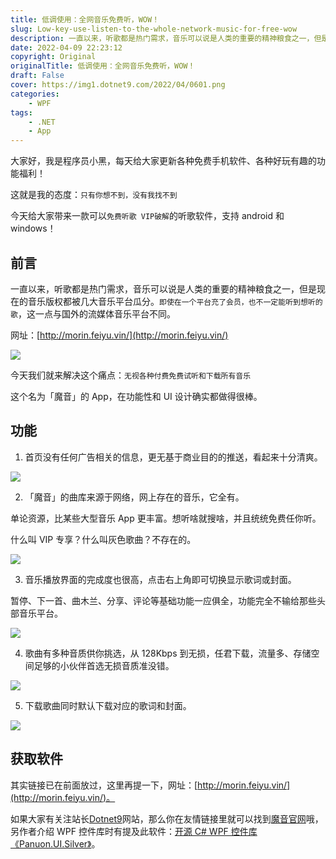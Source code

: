 ```yaml
---
title: 低调使用：全网音乐免费听，WOW！
slug: Low-key-use-listen-to-the-whole-network-music-for-free-wow
description: 一直以来，听歌都是热门需求，音乐可以说是人类的重要的精神粮食之一，但是现在的音乐版权都被几大音乐平台瓜分。`即使在一个平台充了会员，也不一定能听到想听的歌`，这一点与国外的流媒体音乐平台不同。
date: 2022-04-09 22:23:12
copyright: Original
originalTitle: 低调使用：全网音乐免费听，WOW！
draft: False
cover: https://img1.dotnet9.com/2022/04/0601.png
categories: 
    - WPF
tags: 
    - .NET
    - App
---
```


大家好，我是程序员小黑，每天给大家更新各种免费手机软件、各种好玩有趣的功能福利！

这就是我的态度：`只有你想不到，没有我找不到`

今天给大家带来一款可以`免费听歌 VIP破解`的听歌软件，支持 android 和 windows！

## 前言

一直以来，听歌都是热门需求，音乐可以说是人类的重要的精神粮食之一，但是现在的音乐版权都被几大音乐平台瓜分。`即使在一个平台充了会员，也不一定能听到想听的歌`，这一点与国外的流媒体音乐平台不同。

网址：[http://morin.feiyu.vin/](http://morin.feiyu.vin/)

![](https://img1.dotnet9.com/2022/04/0601.png)

今天我们就来解决这个痛点：`无视各种付费免费试听和下载所有音乐`

这个名为「魔音」的 App，在功能性和 UI 设计确实都做得很棒。

## 功能

1. 首页没有任何广告相关的信息，更无基于商业目的的推送，看起来十分清爽。

![](https://img1.dotnet9.com/2022/04/0602.png)

2. 「魔音」的曲库来源于网络，网上存在的音乐，它全有。

单论资源，比某些大型音乐 App 更丰富。想听啥就搜啥，并且统统免费任你听。

什么叫 VIP 专享？什么叫灰色歌曲？不存在的。

![](https://img1.dotnet9.com/2022/04/0603.gif)

3. 音乐播放界面的完成度也很高，点击右上角即可切换显示歌词或封面。

暂停、下一首、曲木兰、分享、评论等基础功能一应俱全，功能完全不输给那些头部音乐平台。

![](https://img1.dotnet9.com/2022/04/0604.gif)

4. 歌曲有多种音质供你挑选，从 128Kbps 到无损，任君下载，流量多、存储空间足够的小伙伴首选无损音质准没错。

![](https://img1.dotnet9.com/2022/04/0605.png)

5. 下载歌曲同时默认下载对应的歌词和封面。

![](https://img1.dotnet9.com/2022/04/0606.png)

## 获取软件

其实链接已在前面放过，这里再提一下，网址：[http://morin.feiyu.vin/](http://morin.feiyu.vin/)。

如果大家有关注站长[Dotnet9](https://dotnet9.com)网站，那么你在友情链接里就可以找到[魔音官网](http://feiyu.vin/)哦，另作者介绍 WPF 控件库时有提及此软件：[开源 C# WPF 控件库《Panuon.UI.Silver》](https://dotnet9.com/2019/12/Panuon-UI-Silver)。
